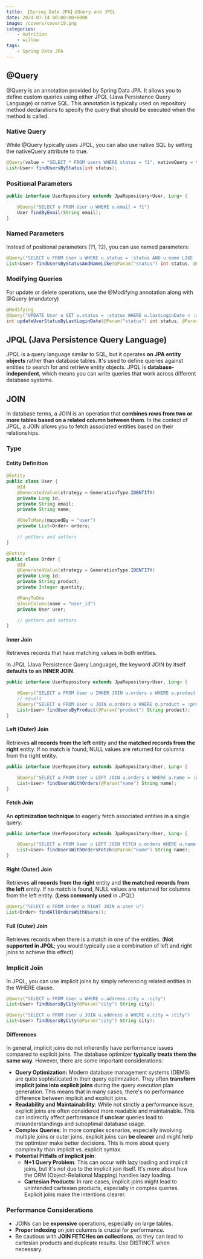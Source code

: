 ```yaml
---
title: 【Spring Data JPA】@Query and JPQL
date: 2024-07-14 00:00:00+0000
image: /covers/cover19.png
categories: 
    - nutrition
    - willow
tags:
    - Spring Data JPA
---
```

## @Query
@Query is an annotation provided by Spring Data JPA. It allows you to define custom queries using either JPQL (Java Persistence Query Language) or native SQL. This annotation is typically used on repository method declarations to specify the query that should be executed when the method is called.
### Native Query
While @Query typically uses JPQL, you can also use native SQL by setting the nativeQuery attribute to true.
```java
@Query(value = "SELECT * FROM users WHERE status = ?1", nativeQuery = true)
List<User> findUsersByStatus(int status);
```
### Positional Parameters
```java
public interface UserRepository extends JpaRepository<User, Long> {

    @Query("SELECT u FROM User u WHERE u.email = ?1")
    User findByEmail(String email);
}
```
### Named Parameters
Instead of positional parameters (?1, ?2), you can use named parameters:
```java
@Query("SELECT u FROM User u WHERE u.status = :status AND u.name LIKE :nameLike")
List<User> findUsersByStatusAndNameLike(@Param("status") int status, @Param("nameLike") String nameLike);
```
### Modifying Queries
 For update or delete operations, use the @Modifying annotation along with @Query (mandatory)
```java
@Modifying
@Query("UPDATE User u SET u.status = :status WHERE u.lastLoginDate < :date")
int updateUserStatusByLastLoginDate(@Param("status") int status, @Param("date") LocalDate date);
```
## JPQL (Java Persistence Query Language)
JPQL is a query language similar to SQL, but it operates **on JPA entity objects** rather than database tables. It's used to define queries against entities to search for and retrieve entity objects. JPQL is **database-independent**, which means you can write queries that work across different database systems.
## JOIN
In database terms, a JOIN is an operation that **combines rows from two or more tables based on a related column between them**. In the context of JPQL, a JOIN allows you to fetch associated entities based on their relationships.
### Type
#### Entity Definition
```java
@Entity
public class User {
    @Id
    @GeneratedValue(strategy = GenerationType.IDENTITY)
    private Long id;
    private String email;
    private String name;

    @OneToMany(mappedBy = "user")
    private List<Order> orders;

    // getters and setters
}

@Entity
public class Order {
    @Id
    @GeneratedValue(strategy = GenerationType.IDENTITY)
    private Long id;
    private String product;
    private Integer quantity;

    @ManyToOne
    @JoinColumn(name = "user_id")
    private User user;

    // getters and setters
}
```
#### Inner Join
Retrieves records that have matching values in both entities.

In JPQL (Java Persistence Query Language), the keyword JOIN by itself **defaults to an INNER JOIN**.
```java
public interface UserRepository extends JpaRepository<User, Long> {

    @Query("SELECT u FROM User u INNER JOIN u.orders o WHERE o.product = :product")
	// equals
	@Query("SELECT u FROM User u JOIN u.orders o WHERE o.product = :product")
    List<User> findUsersByProduct(@Param("product") String product);
}
```
#### Left (Outer) Join
Retrieves **all records from the left** entity and **the matched records from the right** entity. If no match is found, NULL values are returned for columns from the right entity.
```java
public interface UserRepository extends JpaRepository<User, Long> {

    @Query("SELECT u FROM User u LEFT JOIN u.orders o WHERE u.name = :name")
    List<User> findUsersWithOrders(@Param("name") String name);
}
```
#### Fetch Join
An **optimization technique** to eagerly fetch associated entities in a single query.
```java
public interface UserRepository extends JpaRepository<User, Long> {

    @Query("SELECT u FROM User u LEFT JOIN FETCH u.orders WHERE u.name = :name")
    List<User> findUsersWithOrdersFetch(@Param("name") String name);
}
```
#### Right (Outer) Join
Retrieves **all records from the right** entity and **the matched records from the left** entity. If no match is found, NULL values are returned for columns from the left entity. (**Less commonly used** in JPQL)
```java
@Query("SELECT o FROM Order o RIGHT JOIN o.user u") 
List<Order> findAllOrdersWithUsers();
```
#### Full (Outer) Join
Retrieves records when there is a match in one of the entities. (**Not supported in JPQL**; you would typically use a combination of left and right joins to achieve this effect)
### Implicit Join
In JPQL, you can use implicit joins by simply referencing related entities in the WHERE clause.
```java
@Query("SELECT u FROM User u WHERE u.address.city = :city")
List<User> findUsersByCity(@Param("city") String city);

@Query("SELECT u FROM User u JOIN u.address a WHERE a.city = :city")
List<User> findUsersByCity(@Param("city") String city);
```
#### Differences
In general, implicit joins do not inherently have performance issues compared to explicit joins. The database optimizer **typically treats them the same way**. However, there are some important considerations:
* **Query Optimization:** Modern database management systems (DBMS) are quite sophisticated in their query optimization. They often **transform implicit joins into explicit joins** during the query execution plan generation. This means that in many cases, there's no performance difference between implicit and explicit joins.
* **Readability and Maintainability**: While not strictly a performance issue, explicit joins are often considered more readable and maintainable. This can indirectly affect performance if **unclear** queries lead to misunderstandings and suboptimal database usage.
* **Complex Queries**: In more complex scenarios, especially involving multiple joins or outer joins, explicit joins can **be clearer** and might help the optimizer make better decisions. This is more about query complexity than implicit vs. explicit syntax.
* **Potential Pitfalls of implicit join**:
  * **N+1 Query Problem**: This can occur with lazy loading and implicit joins, but it's not due to the implicit join itself. It's more about how the ORM (Object-Relational Mapping) handles lazy loading.
  * **Cartesian Products**: In rare cases, implicit joins might lead to unintended cartesian products, especially in complex queries. Explicit joins make the intentions clearer.
### Performance Considerations
* JOINs can be **expensive** operations, especially on large tables.
* **Proper indexing** on join columns is crucial for performance.
* Be cautious with **JOIN FETCHes on collections**, as they can lead to cartesian products and duplicate results. Use DISTINCT when necessary.
